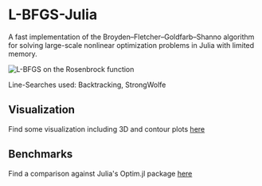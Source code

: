# L-BFGS-Julia
A fast implementation of the Broyden–Fletcher–Goldfarb–Shanno algorithm for solving large-scale nonlinear optimization problems in Julia with limited memory. 

![L-BFGS on the Rosenbrock function](https://raw.githubusercontent.com/simonbatzner/L-BFGS-Julia/master/img/rosenborck_path.png)

Line-Searches used: Backtracking, StrongWolfe  

## Visualization
Find some visualization including 3D and contour plots [here](https://simonbatzner.github.io/L-BFGS-Julia/)   

## Benchmarks
Find a comparison against Julia's Optim.jl package [here](https://github.com/simonbatzner/L-BFGS-Julia/blob/master/L-BFGS_Project_Comp.ipynb)   
